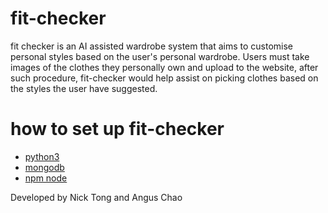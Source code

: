 # fit-checker

fit checker is an AI assisted wardrobe system that aims to customise personal styles based on the user's personal wardrobe. Users must take images of the clothes they personally own and upload to the website, after such procedure, fit-checker would help assist on picking clothes based on the styles the user have suggested.

# how to set up fit-checker

- [python3](https://www.python.org/downloads/)
- [mongodb](https://www.mongodb.com/docs/manual/administration/install-community/)
- [npm node](https://docs.npmjs.com/downloading-and-installing-node-js-and-npm)

Developed by Nick Tong and Angus Chao
